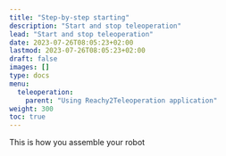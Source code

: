 ```yaml
---
title: "Step-by-step starting"
description: "Start and stop teleoperation"
lead: "Start and stop teleoperation"
date: 2023-07-26T08:05:23+02:00
lastmod: 2023-07-26T08:05:23+02:00
draft: false
images: []
type: docs
menu:
  teleoperation:
    parent: "Using Reachy2Teleoperation application"
weight: 300
toc: true
---
```


This is how you assemble your robot